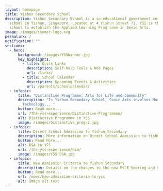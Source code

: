 ```yaml
---
layout: homepage
title: Yishun Secondary School
description: Yishun Secondary School is a co-educational government secondary
  school in Yishun, Singapore. Located at 4 Yishun Street 71, YSS is the first
  school to establish the Applied Learning Programme in Sonic Arts.
image: /images/isomer-logo.svg
permalink: /
notification: ""
sections:
  - hero:
      background: /images/YSSbanner.jpg
      key_highlights:
        - title: Quick Links
          description: Self-help Tools & Web Pages
          url: /links/
        - title: School Calendar
          description: Upcoming Events & Activities
          url: /parents/schoolcalendar/
  - infopic:
      title: "Distinctive Programme: Arts for Life and Community"
      description: "In Yishun Secondary School, Sonic Arts involves Music, Media and
        Technology... "
      button: Read more...
      url: /the-yss-experience/Distinctive-Programmes/
      alt: Distinctive Programme in YSS
      image: /images/Distinctive_prog-2.jpg
  - infopic:
      title: Direct School Admission to Yishun Secondary
      description: More information on Direct School Admission to Yishun Secondary...
      button: Read More...
      alt: DSA in YSS
      url: /the-yss-experience/dsa/
      image: /images/YSS DSA.jpg
  - infopic:
      title: New Admission Criteria to Yishun Secondary
      description: Details on the changes to the new PSLE Scoring and S1 Posting systems...
      button: Read more...
      url: /news/new-admission-criteria-to-yss
      alt: Image alt text
---
```

